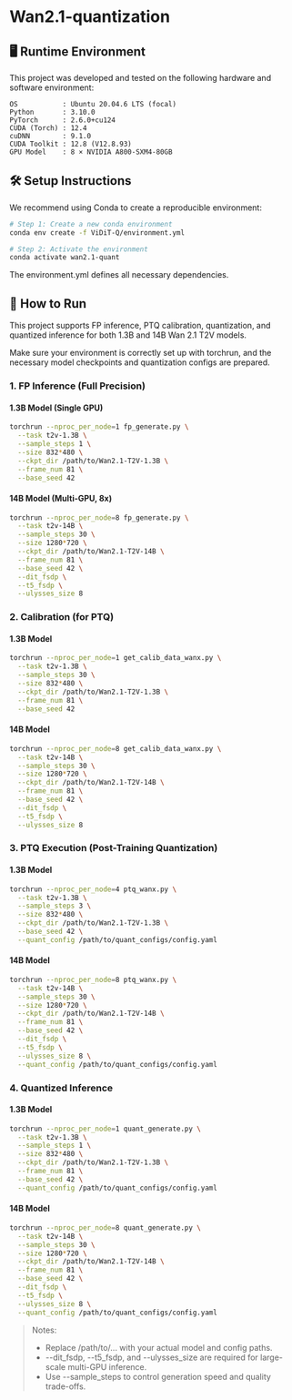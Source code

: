 # Wan2.1-quantization

## 🖥️ Runtime Environment

This project was developed and tested on the following hardware and software environment:

```text
OS           : Ubuntu 20.04.6 LTS (focal)  
Python       : 3.10.0  
PyTorch      : 2.6.0+cu124  
CUDA (Torch) : 12.4  
cuDNN        : 9.1.0  
CUDA Toolkit : 12.8 (V12.8.93)  
GPU Model    : 8 × NVIDIA A800-SXM4-80GB  
```

## 🛠️ Setup Instructions

We recommend using Conda to create a reproducible environment:

```bash
# Step 1: Create a new conda environment
conda env create -f ViDiT-Q/environment.yml

# Step 2: Activate the environment
conda activate wan2.1-quant
```

The environment.yml defines all necessary dependencies.

## 🚀 How to Run
This project supports FP inference, PTQ calibration, quantization, and quantized inference for both 1.3B and 14B Wan 2.1 T2V models.

Make sure your environment is correctly set up with torchrun, and the necessary model checkpoints and quantization configs are prepared.

### 1. FP Inference (Full Precision)

#### 1.3B Model (Single GPU)
```bash
torchrun --nproc_per_node=1 fp_generate.py \
  --task t2v-1.3B \
  --sample_steps 1 \
  --size 832*480 \
  --ckpt_dir /path/to/Wan2.1-T2V-1.3B \
  --frame_num 81 \
  --base_seed 42
```
#### 14B Model (Multi-GPU, 8x)
```bash
torchrun --nproc_per_node=8 fp_generate.py \
  --task t2v-14B \
  --sample_steps 30 \
  --size 1280*720 \
  --ckpt_dir /path/to/Wan2.1-T2V-14B \
  --frame_num 81 \
  --base_seed 42 \
  --dit_fsdp \
  --t5_fsdp \
  --ulysses_size 8
```

### 2. Calibration (for PTQ)
#### 1.3B Model
```bash
torchrun --nproc_per_node=1 get_calib_data_wanx.py \
  --task t2v-1.3B \
  --sample_steps 30 \
  --size 832*480 \
  --ckpt_dir /path/to/Wan2.1-T2V-1.3B \
  --frame_num 81 \
  --base_seed 42
```
#### 14B Model
```bash
torchrun --nproc_per_node=8 get_calib_data_wanx.py \
  --task t2v-14B \
  --sample_steps 30 \
  --size 1280*720 \
  --ckpt_dir /path/to/Wan2.1-T2V-14B \
  --frame_num 81 \
  --base_seed 42 \
  --dit_fsdp \
  --t5_fsdp \
  --ulysses_size 8
```

### 3. PTQ Execution (Post-Training Quantization)
#### 1.3B Model
```bash
torchrun --nproc_per_node=4 ptq_wanx.py \
  --task t2v-1.3B \
  --sample_steps 3 \
  --size 832*480 \
  --ckpt_dir /path/to/Wan2.1-T2V-1.3B \
  --base_seed 42 \
  --quant_config /path/to/quant_configs/config.yaml
```
#### 14B Model
```bash
torchrun --nproc_per_node=8 ptq_wanx.py \
  --task t2v-14B \
  --sample_steps 30 \
  --size 1280*720 \
  --ckpt_dir /path/to/Wan2.1-T2V-14B \
  --frame_num 81 \
  --base_seed 42 \
  --dit_fsdp \
  --t5_fsdp \
  --ulysses_size 8 \
  --quant_config /path/to/quant_configs/config.yaml
```

### 4. Quantized Inference
#### 1.3B Model
```bash
torchrun --nproc_per_node=1 quant_generate.py \
  --task t2v-1.3B \
  --sample_steps 1 \
  --size 832*480 \
  --ckpt_dir /path/to/Wan2.1-T2V-1.3B \
  --frame_num 81 \
  --base_seed 42 \
  --quant_config /path/to/quant_configs/config.yaml
```
#### 14B Model
```bash
torchrun --nproc_per_node=8 quant_generate.py \
  --task t2v-14B \
  --sample_steps 30 \
  --size 1280*720 \
  --ckpt_dir /path/to/Wan2.1-T2V-14B \
  --frame_num 81 \
  --base_seed 42 \
  --dit_fsdp \
  --t5_fsdp \
  --ulysses_size 8 \
  --quant_config /path/to/quant_configs/config.yaml
```
> Notes:
> - Replace /path/to/... with your actual model and config paths.
> - --dit_fsdp, --t5_fsdp, and --ulysses_size are required for large-scale multi-GPU inference.
> - Use --sample_steps to control generation speed and quality trade-offs.